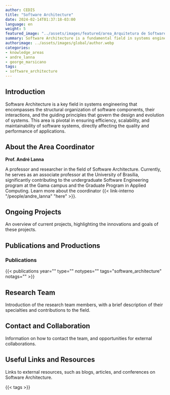 ```yaml
---
author: CEDIS
title: "Software Architecture"
date: 2024-02-14T01:37:18-03:00
language: en
weight: 5
featured_image: "../assets/images/featured/area_Arquitetura de Software.png"
summary: Software Architecture is a fundamental field in systems engineering involving the structural organization of software components, their interactions, and the guiding principles that define the design and evolution of systems. This area ensures the efficiency, scalability, and maintainability of software systems, directly impacting the quality and performance of applications.
authorimage: ../assets/images/global/author.webp
categories:
- knowledge_areas
- andre_lanna
- george_marsicano
tags: 
- software_architecture
---
```

## Introduction
Software Architecture is a key field in systems engineering that encompasses the structural organization of software components, their interactions, and the guiding principles that govern the design and evolution of systems. This area is pivotal in ensuring efficiency, scalability, and maintainability of software systems, directly affecting the quality and performance of applications.

## About the Area Coordinator
**Prof. André Lanna**

A professor and researcher in the field of Software Architecture. Currently, he serves as an associate professor at the University of Brasília, significantly contributing to the undergraduate Software Engineering program at the Gama campus and the Graduate Program in Applied Computing. Learn more about the coordinator {{< link-interno "/people/andre_lanna" "here" >}}.

## Ongoing Projects
An overview of current projects, highlighting the innovations and goals of these projects.

## Publications and Productions
### Publications

{{< publications year="" type="" notypes="" tags="software_architecture" notags="" >}}

## Research Team
Introduction of the research team members, with a brief description of their specialties and contributions to the field.

## Contact and Collaboration
Information on how to contact the team, and opportunities for external collaborations.

## Useful Links and Resources
Links to external resources, such as blogs, articles, and conferences on Software Architecture.

{{< tags >}}